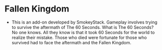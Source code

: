 # Fallen Kingdom
- This is an add-on developed by SmokeyStack. Gameplay involves trying to survive the aftermath of The 60 Seconds. What is The 60 Seconds? No one knows. All they know is that it took 60 Seconds for the world to realize their mistake. Those who died were fortunate for those who survived had to face the aftermath and the Fallen Kingdom. 